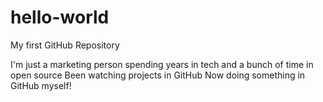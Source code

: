 # hello-world
My first GitHub Repository

I'm just a marketing person spending years in tech and a bunch of time in open source
Been watching projects in GitHub
Now doing something in GitHub myself!

